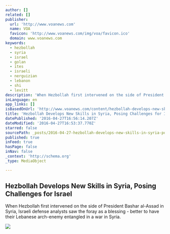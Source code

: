 ```yaml
---
author: []
related: []
publisher:
  url: 'http://www.voanews.com'
  name: VOA
  favicon: 'http://www.voanews.com/img/voa/favicon.ico'
  domain: www.voanews.com
keywords:
  - hezbollah
  - syria
  - israel
  - golan
  - ites
  - israeli
  - nerguizian
  - lebanon
  - shi
  - levitt
description: 'When Hezbollah first intervened on the side of President Bashar al-Assad in Syria, Israeli defense analysts saw the foray as a blessing - better to have their Lebanese arch-enemy entangled in a war in Syria.'
inLanguage: en
app_links: []
isBasedOnUrl: 'http://www.voanews.com/content/hezbollah-develops-new-skills-in-syria-posing-challenges-for-israel/3304664.html'
title: 'Hezbollah Develops New Skills in Syria, Posing Challenges for Israel'
datePublished: '2016-04-27T16:56:14.207Z'
dateModified: '2016-04-27T16:53:37.770Z'
starred: false
sourcePath: _posts/2016-04-27-hezbollah-develops-new-skills-in-syria-posing-challenges-fo.md
published: true
inFeed: true
hasPage: false
inNav: false
_context: 'http://schema.org'
_type: MediaObject

---
```

<article style=""><h1>Hezbollah Develops New Skills in Syria, Posing Challenges for Israel</h1><p>When Hezbollah first intervened on the side of President Bashar al-Assad in Syria, Israeli defense analysts saw the foray as a blessing - better to have their Lebanese arch-enemy entangled in a war in Syria.</p><img src="http://gdb.voanews.com/CB3013EA-AB27-4A00-9859-69CFE0BA916E_mw1024_mh1024_s.jpg" /></article>
